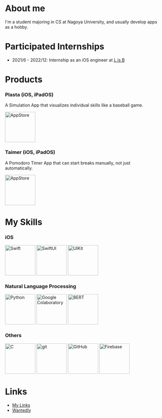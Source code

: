 <!--
<p align="left">
  <a href="https://github.com/anuraghazra/github-readme-stats">
    <img src="https://github-readme-stats.vercel.app/api?username=taichone&theme=radical&border_radius=10" width="400" />
  </a>
</p>
-->

# About me
I'm a student majoring in CS at Nagoya University, and usually develop apps as a hobby.


# Participated Internships
- 2021/6 - 2022/12: Internship as an iOS engineer at [L is B](https://l-is-b.com/)


# Products
### Plasta (iOS, iPadOS)
A Simulation App that visualizes individual skills like a baseball game.  
<div>
  <a href="https://apps.apple.com/app/id6478379835">
      <img src="https://is1-ssl.mzstatic.com/image/thumb/Purple112/v4/6e/63/d0/6e63d0d0-5074-de91-faa5-ca0a7815af39/AppIcon-0-0-1x_U007epad-0-P3-85-220.png/460x0w.webp" alt="AppStore" height="100"/>
  </a>
</div>

### Taimer (iOS, iPadOS)
A Pomodoro Timer App that can start breaks manually, not just automatically.  
<div>
  <a href="https://apps.apple.com/jp/app/taimer-ずっと集中できるシンプルなタイマー/id1611016284">
      <img src="https://is1-ssl.mzstatic.com/image/thumb/Purple122/v4/c7/95/2a/c7952ac6-fe7b-bc0d-124b-d0f60c42c76b/AppIcon-0-1x_U007emarketing-0-7-0-85-220.png/460x0w.webp" alt="AppStore" height="100"/>
  </a>
</div>

# My Skills
### iOS
<div>
  <a href="https://developer.apple.com/documentation/swift" style="display: inline-block">
      <img src="https://github.com/Taichone/Taichone/assets/86025871/c535a170-db3c-44dc-bca9-75c586f994cb" alt="Swift" height="100"/>
  </a>
  <a href="https://developer.apple.com/documentation/swiftui" style="display: inline-block">
      <img src="https://github.com/Taichone/Taichone/assets/86025871/62f7a4b4-d5bf-47fe-b591-ec01b1c845ff" alt="SwiftUI" height="100"/>
  </a>
  <a href="https://developer.apple.com/documentation/uikit" style="display: inline-block">
      <img src="https://github.com/Taichone/Taichone/assets/86025871/b48e4351-c4c4-4a30-974d-06783625603a" alt="UIKit" height="100"/>
  </a>
</div>

### Natural Language Processing
<div>
  <a href="https://www.python.org/" style="display: inline-block">
      <img src="https://github.com/Taichone/Taichone/assets/86025871/66bd4fed-69aa-4901-945e-d74dd134030c" alt="Python" height="100"/>
  </a>
  <a href="https://colab.research.google.com/" style="display: inline-block">
      <img src="https://github.com/Taichone/Taichone/assets/86025871/cd0614b5-3084-4674-869b-7729aff1ffca" alt="Google Colaboratory" height="100"/>
  </a>
  <a href="https://huggingface.co/docs/transformers/ja/model_doc/bert" style="display: inline-block">
      <img src="https://github.com/Taichone/Taichone/assets/86025871/a31ff01f-45ec-4354-b124-06adfbe0146a" alt="BERT" height="100"/>
  </a>
</div>


### Others
<div>
  <a href="https://www.iso.org/standard/74528.html" style="display: inline-block">
      <img src="https://github.com/Taichone/Taichone/assets/86025871/a5be4c3c-42f0-4f47-b3bd-357878ffe586" alt="C" height="100"/>
  </a>
  <a href="https://git-scm.com/" style="display: inline-block">
      <img src="https://github.com/Taichone/Taichone/assets/86025871/a280d3c6-2e32-442c-a7d2-793f38790680" alt="git" height="100"/>
  </a>
  <a href="https://github.com/" style="display: inline-block">
      <img src="https://github.com/Taichone/Taichone/assets/86025871/29b3054f-8913-4f73-baa4-d514bc688bd1" alt="GitHub" height="100"/>
  </a>
  <a href="https://firebase.google.com/" style="display: inline-block">
      <img src="https://github.com/Taichone/Taichone/assets/86025871/b678d87e-fdc3-4a66-81f7-146c8bf9c608" alt="Firebase" height="100"/>
  </a>
</div>

# Links
- [My Links](https://bento.me/taichone)
- [Wantedly](https://www.wantedly.com/id/miki_taichi)
